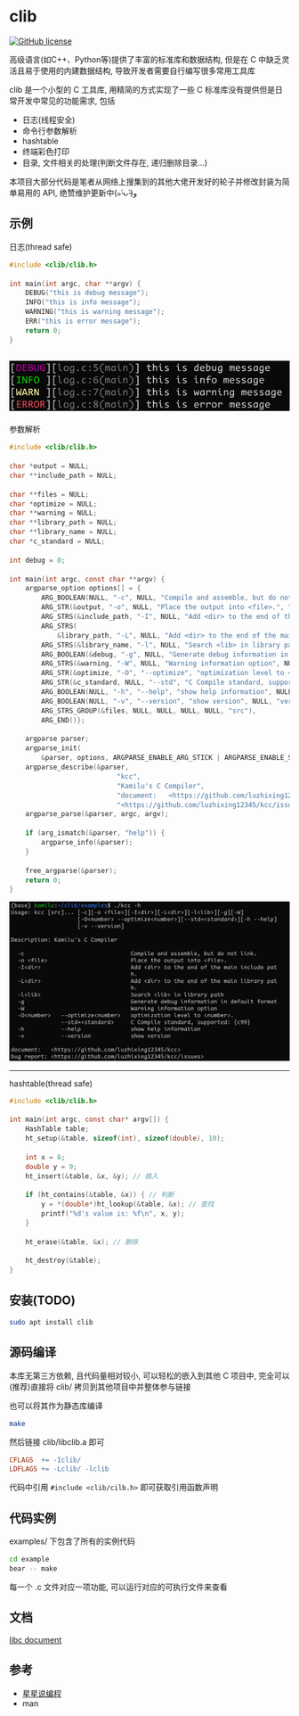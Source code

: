 # clib

[![GitHub license](https://img.shields.io/github/license/Naereen/StrapDown.js.svg)](https://github.com/luzhixing12345/clib/blob/main/LICENSE)

高级语言(如C++、Python等)提供了丰富的标准库和数据结构, 但是在 C 中缺乏灵活且易于使用的内建数据结构, 导致开发者需要自行编写很多常用工具库

clib 是一个小型的 C 工具库, 用精简的方式实现了一些 C 标准库没有提供但是日常开发中常见的功能需求, 包括

- 日志(线程安全)
- 命令行参数解析
- hashtable
- 终端彩色打印
- 目录, 文件相关的处理(判断文件存在, 递归删除目录...)

本项目大部分代码是笔者从网络上搜集到的其他大佬开发好的轮子并修改封装为简单易用的 API, 绝赞维护更新中(๑˃̵ᴗ˂̵)و

## 示例

日志(thread safe)

```c
#include <clib/clib.h>

int main(int argc, char **argv) {
    DEBUG("this is debug message");
    INFO("this is info message");
    WARNING("this is warning message");
    ERR("this is error message");
    return 0;
}
```

![image](https://raw.githubusercontent.com/learner-lu/picbed/master/20250127142451.png)
---

参数解析


```c
#include <clib/clib.h>

char *output = NULL;
char **include_path = NULL;

char **files = NULL;
char *optimize = NULL;
char **warning = NULL;
char **library_path = NULL;
char **library_name = NULL;
char *c_standard = NULL;

int debug = 0;

int main(int argc, const char **argv) {
    argparse_option options[] = {
        ARG_BOOLEAN(NULL, "-c", NULL, "Compile and assemble, but do not link.", NULL, "compile"),
        ARG_STR(&output, "-o", NULL, "Place the output into <file>.", " <file>", NULL),
        ARG_STRS(&include_path, "-I", NULL, "Add <dir> to the end of the main include path.", "<dir>", "include"),
        ARG_STRS(
            &library_path, "-L", NULL, "Add <dir> to the end of the main library path.", "<dir>", "library_path"),
        ARG_STRS(&library_name, "-l", NULL, "Search <lib> in library path", "<lib>", "library_name"),
        ARG_BOOLEAN(&debug, "-g", NULL, "Generate debug information in default format", NULL, "debug"),
        ARG_STRS(&warning, "-W", NULL, "Warning information option", NULL, NULL),
        ARG_STR(&optimize, "-O", "--optimize", "optimization level to <number>.", "<number>", NULL),
        ARG_STR(&c_standard, NULL, "--std", "C Compile standard, supported: {c99}", "=<standard>", NULL),
        ARG_BOOLEAN(NULL, "-h", "--help", "show help information", NULL, "help"),
        ARG_BOOLEAN(NULL, "-v", "--version", "show version", NULL, "version"),
        ARG_STRS_GROUP(&files, NULL, NULL, NULL, NULL, "src"),
        ARG_END()};

    argparse parser;
    argparse_init(
        &parser, options, ARGPARSE_ENABLE_ARG_STICK | ARGPARSE_ENABLE_STICK | ARGPARSE_ENABLE_EQUAL);
    argparse_describe(&parser,
                           "kcc",
                           "Kamilu's C Compiler",
                           "document:   <https://github.com/luzhixing12345/kcc>\nbug report: "
                           "<https://github.com/luzhixing12345/kcc/issues>");
    argparse_parse(&parser, argc, argv);

    if (arg_ismatch(&parser, "help")) {
        argparse_info(&parser);
    }

    free_argparse(&parser);
    return 0;
}
```
![20250130022533](https://raw.githubusercontent.com/learner-lu/picbed/master/20250130022533.png)

---

hashtable(thread safe)

```c
#include <clib/clib.h>

int main(int argc, const char* argv[]) {
	HashTable table;
	ht_setup(&table, sizeof(int), sizeof(double), 10);

	int x = 6;
	double y = 9;
	ht_insert(&table, &x, &y); // 插入

	if (ht_contains(&table, &x)) { // 判断
		y = *(double*)ht_lookup(&table, &x); // 查找
		printf("%d's value is: %f\n", x, y);
	}

	ht_erase(&table, &x); // 删除
    
	ht_destroy(&table);
}
```

## 安装(TODO)

```bash
sudo apt install clib
```

## 源码编译

本库无第三方依赖, 且代码量相对较小, 可以轻松的嵌入到其他 C 项目中, 完全可以(推荐)直接将 clib/ 拷贝到其他项目中并整体参与链接

也可以将其作为静态库编译

```bash
make
```

然后链接 clib/libclib.a 即可

```Makefile
CFLAGS  += -Iclib/
LDFLAGS += -Lclib/ -lclib
```

代码中引用 `#include <clib/cilb.h>` 即可获取引用函数声明

## 代码实例

examples/ 下包含了所有的实例代码

```bash
cd example
bear -- make
```

每一个 .c 文件对应一项功能, 可以运行对应的可执行文件来查看

## 文档

[libc document](https://luzhixing12345.github.io/clib/)

## 参考

- [星星说编程](https://space.bilibili.com/50657960/)
- man